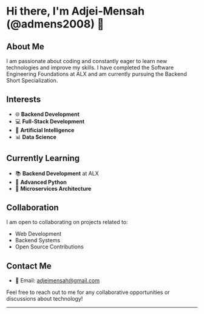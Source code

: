 # Hi there, I'm Adjei-Mensah (@admens2008) 👋

## About Me
I am passionate about coding and constantly eager to learn new technologies and improve my skills. I have completed the Software Engineering Foundations at ALX and am currently pursuing the Backend Short Specialization.

## Interests
- 🌐 **Backend Development**
- 💻 **Full-Stack Development**
- 🤖 **Artificial Intelligence**
- 📊 **Data Science**

## Currently Learning
- 📚 **Backend Development** at ALX
- 🐍 **Advanced Python**
- 🚀 **Microservices Architecture**

## Collaboration
I am open to collaborating on projects related to:
- Web Development
- Backend Systems
- Open Source Contributions

## Contact Me
- 📧 Email: [adjeimensah@gmail.com](mailto:adjeimensah@gmail.com)


Feel free to reach out to me for any collaborative opportunities or discussions about technology!

---


<!---
admens2008/admens2008 is a ✨ special ✨ repository because its `README.md` (this file) appears on your GitHub profile.
You can click the Preview link to take a look at your changes.
--->
